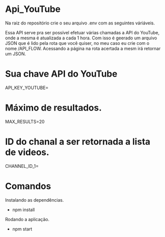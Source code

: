 # Api_YouTube

Na raiz do repositório crie o seu arquivo .env com as seguintes váriáveis.

Essa API serve pra ser possível efetuar várias chamadas a API do YouTube, onde a mesma é atualizada a cada 1 hora.
Com isso é geerado um arquivo JSON que é lido pela rota que você quiser, no meu caso eu crie com o nome /API_FLOW.
Acessando a página na rota acertada a mesm irá retornar um JSON.


# Sua chave API do YouTube
API_KEY_YOUTUBE=

# Máximo de resultados.
MAX_RESULTS=20

# ID do chanal a ser retornada a lista de videos.
CHANNEL_ID_1=

# Comandos

Instalando as dependências.
* npm install

Rodando a aplicação.
* npm start
